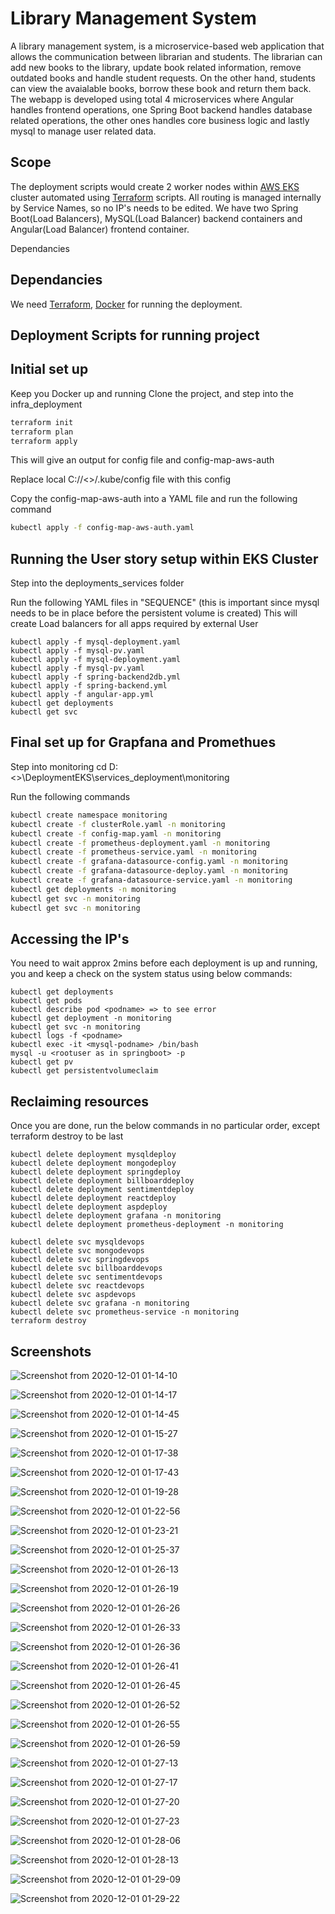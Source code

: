 # Library Management System
A library management system, is a microservice-based web application that allows the communication between librarian and students. The librarian can add new books to the library, update book related information, remove outdated books and handle student requests. On the other hand, students can view the avaialable books, borrow these book and return them back. The webapp is developed using total 4 microservices where Angular handles frontend operations, one Spring Boot backend handles database related operations, the other ones handles core business logic and lastly mysql to manage user related data.

## Scope ##
The deployment scripts would create 2 worker nodes within [AWS EKS](https://aws.amazon.com/eks/) cluster automated using [Terraform](https://www.terraform.io/docs/providers/aws/index.html) scripts. All routing is managed internally by Service Names, so no IP's needs to be edited. We have two Spring Boot(Load Balancers), MySQL(Load Balancer) backend containers and Angular(Load Balancer) frontend container.

Dependancies

## Dependancies

We need [Terraform](https://www.terraform.io/downloads.html), [Docker](https://docs.docker.com/get-docker/) for running the deployment.
## Deployment Scripts for running project ##
## Initial set up
Keep you Docker up and running
Clone the project, and step into the infra_deployment
```bash
terraform init
terraform plan
terraform apply
```
This will give an output for config file and config-map-aws-auth

Replace local C://<>/.kube/config file with this config

Copy the config-map-aws-auth into a YAML file and run the following command

``` bash
kubectl apply -f config-map-aws-auth.yaml 
```

## Running the User story setup within EKS Cluster
Step into the deployments_services folder

Run the following YAML files in "SEQUENCE" (this is important since mysql needs to be in place before the persistent volume is created)
This will create Load balancers for all apps required by external User
```
kubectl apply -f mysql-deployment.yaml
kubectl apply -f mysql-pv.yaml
kubectl apply -f mysql-deployment.yaml
kubectl apply -f mysql-pv.yaml
kubectl apply -f spring-backend2db.yml
kubectl apply -f spring-backend.yml
kubectl apply -f angular-app.yml
kubectl get deployments
kubectl get svc 
```

## Final set up for Grapfana and Promethues
Step into monitoring
cd D:\<>\DeploymentEKS\services_deployment\monitoring

Run the following commands
```bash
kubectl create namespace monitoring
kubectl create -f clusterRole.yaml -n monitoring
kubectl create -f config-map.yaml -n monitoring
kubectl create -f prometheus-deployment.yaml -n monitoring
kubectl create -f prometheus-service.yaml -n monitoring
kubectl create -f grafana-datasource-config.yaml -n monitoring
kubectl create -f grafana-datasource-deploy.yaml -n monitoring
kubectl create -f grafana-datasource-service.yaml -n monitoring
kubectl get deployments -n monitoring
kubectl get svc -n monitoring
kubectl get svc -n monitoring
```

## Accessing the IP's

You need to wait approx 2mins before each deployment is up and running, you and keep a check on the system status using below commands:
```
kubectl get deployments
kubectl get pods
kubectl describe pod <podname> => to see error
kubectl get deployment -n monitoring
kubectl get svc -n monitoring
kubectl logs -f <podname>
kubectl exec -it <mysql-podname> /bin/bash
mysql -u <rootuser as in springboot> -p
kubectl get pv
kubectl get persistentvolumeclaim 
```

## Reclaiming resources
Once you are done, run the below commands in no particular order, except terraform destroy to be last
```
kubectl delete deployment mysqldeploy
kubectl delete deployment mongodeploy
kubectl delete deployment springdeploy
kubectl delete deployment billboarddeploy
kubectl delete deployment sentimentdeploy
kubectl delete deployment reactdeploy
kubectl delete deployment aspdeploy
kubectl delete deployment grafana -n monitoring
kubectl delete deployment prometheus-deployment -n monitoring

kubectl delete svc mysqldevops
kubectl delete svc mongodevops
kubectl delete svc springdevops
kubectl delete svc billboarddevops
kubectl delete svc sentimentdevops
kubectl delete svc reactdevops
kubectl delete svc aspdevops
kubectl delete svc grafana -n monitoring
kubectl delete svc prometheus-service -n monitoring
terraform destroy
```

## Screenshots
![Screenshot from 2020-12-01 01-14-10](https://user-images.githubusercontent.com/48415852/101262861-8c21e200-370f-11eb-991a-3f02422ba0a1.png)

![Screenshot from 2020-12-01 01-14-17](https://user-images.githubusercontent.com/48415852/101262865-90e69600-370f-11eb-9af5-be803458b73a.png)

![Screenshot from 2020-12-01 01-14-45](https://user-images.githubusercontent.com/48415852/101262913-e58a1100-370f-11eb-9229-3fb8d679700b.png)

![Screenshot from 2020-12-01 01-15-27](https://user-images.githubusercontent.com/48415852/101262916-ea4ec500-370f-11eb-93d3-c20681189d04.png)

![Screenshot from 2020-12-01 01-17-38](https://user-images.githubusercontent.com/48415852/101262920-ec188880-370f-11eb-8f90-8e9e36156893.png)

![Screenshot from 2020-12-01 01-17-43](https://user-images.githubusercontent.com/48415852/101262922-ede24c00-370f-11eb-8a8d-b70dbcdc225c.png)

![Screenshot from 2020-12-01 01-19-28](https://user-images.githubusercontent.com/48415852/101262924-efac0f80-370f-11eb-96fb-853252e114a6.png)

![Screenshot from 2020-12-01 01-22-56](https://user-images.githubusercontent.com/48415852/101262927-f33f9680-370f-11eb-85d6-3d88411f62eb.png)

![Screenshot from 2020-12-01 01-23-21](https://user-images.githubusercontent.com/48415852/101262929-f5095a00-370f-11eb-83b2-4c8ebeb962a8.png)

![Screenshot from 2020-12-01 01-25-37](https://user-images.githubusercontent.com/48415852/101262932-f89ce100-370f-11eb-98de-94d5ca5bf379.png)

![Screenshot from 2020-12-01 01-26-13](https://user-images.githubusercontent.com/48415852/101262935-f9ce0e00-370f-11eb-9a3c-122ff2a092a1.png)

![Screenshot from 2020-12-01 01-26-19](https://user-images.githubusercontent.com/48415852/101262937-fb97d180-370f-11eb-901d-496673fad2a1.png)

![Screenshot from 2020-12-01 01-26-26](https://user-images.githubusercontent.com/48415852/101262939-fd619500-370f-11eb-9dad-5fe11fb94f58.png)

![Screenshot from 2020-12-01 01-26-33](https://user-images.githubusercontent.com/48415852/101262941-ffc3ef00-370f-11eb-910e-22304e387684.png)

![Screenshot from 2020-12-01 01-26-36](https://user-images.githubusercontent.com/48415852/101262943-00f51c00-3710-11eb-90af-890a9ba61d73.png)

![Screenshot from 2020-12-01 01-26-41](https://user-images.githubusercontent.com/48415852/101262944-02bedf80-3710-11eb-9be7-38aed36a9e3c.png)

![Screenshot from 2020-12-01 01-26-45](https://user-images.githubusercontent.com/48415852/101262948-05213980-3710-11eb-98b1-3b56783bab26.png)

![Screenshot from 2020-12-01 01-26-52](https://user-images.githubusercontent.com/48415852/101262954-06526680-3710-11eb-9fcc-36fdcadb444c.png)

![Screenshot from 2020-12-01 01-26-55](https://user-images.githubusercontent.com/48415852/101262958-07839380-3710-11eb-9f34-8c83e3a1a600.png)

![Screenshot from 2020-12-01 01-26-59](https://user-images.githubusercontent.com/48415852/101262962-094d5700-3710-11eb-9819-09165ee13017.png)

![Screenshot from 2020-12-01 01-27-13](https://user-images.githubusercontent.com/48415852/101262963-0bafb100-3710-11eb-8c79-a8dedd117212.png)

![Screenshot from 2020-12-01 01-27-17](https://user-images.githubusercontent.com/48415852/101262967-0ce0de00-3710-11eb-8e44-a4fca3bf2c2e.png)

![Screenshot from 2020-12-01 01-27-20](https://user-images.githubusercontent.com/48415852/101262969-0eaaa180-3710-11eb-9cfd-a4197281db86.png)

![Screenshot from 2020-12-01 01-27-23](https://user-images.githubusercontent.com/48415852/101262970-0fdbce80-3710-11eb-9f44-c0ca3043a542.png)

![Screenshot from 2020-12-01 01-28-06](https://user-images.githubusercontent.com/48415852/101262973-12d6bf00-3710-11eb-89bd-fc797b649f49.png)

![Screenshot from 2020-12-01 01-28-13](https://user-images.githubusercontent.com/48415852/101262975-14a08280-3710-11eb-8d50-a3e752daf0e1.png)

![Screenshot from 2020-12-01 01-29-09](https://user-images.githubusercontent.com/48415852/101262978-15d1af80-3710-11eb-9f06-41768c0c3a0b.png)

![Screenshot from 2020-12-01 01-29-22](https://user-images.githubusercontent.com/48415852/101262981-179b7300-3710-11eb-96be-43cf01301e97.png)

